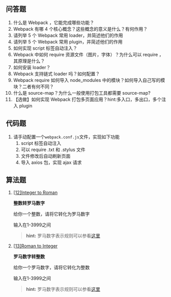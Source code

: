 ## 问答题

1. 什么是 Webpack ，它能完成哪些功能？
2. Webpack 有哪 4 个核心概念？这些概念的意义是什么？有何作用？
3. 请列举 5 个 Webpack 常用 loader，并简述他们的作用
4. 请列举 5 个 Webpack 常用 plugin，并简述他们的作用
5. 如何实现 script 标签自动注入？
6. Webpack 中如何 require 资源文件（图片，字体）？为什么可以 require ，其原理是什么？
7. 如何安装 loader？
8. Webpack 支持链式 loader 吗？如何配置？
9. Webpack require 如何导入 node_modules 中的模块？如何导入自己写的模块？二者有何不同？
10. 什么是 source-map？为什么一般使用打包工具都需要 source-map?
11. 【选做】如何实现 Webpack 打包多页面应用？hint:多入口，多出口，多个注入 plugin

## 代码题

1. 请手动配置一个`webpack.conf.js`文件，实现如下功能
   1. script 标签自动注入
   2. 可以 require .txt 和 .stylus 文件
   3. 文件修改后自动刷新页面
   4. 导入 axios 包，实现 ajax 请求

## 算法题

1. [[12\]Integer to Roman](https://leetcode.com/problems/integer-to-roman)

   **整数转罗马数字**

   给你一个整数，请将它转化为罗马数字

   输入在1-3999之间

   > **hint:** 罗马数字表示规则可以参看[这里](http://baike.baidu.com/link?url=WTPwS9kT9lkd_vaoSbpxNKNjR2pDypI4Py828pXOHISpD302RBf1OZ7Pb_wnerLyibmamAtaifq1CjkGrfgHgZaDgNYOGUSYWn-FwtSl5qdjcn1PDkORsmywNozypYTH)

2. [[13\]Roman to Integer](https://leetcode.com/problems/roman-to-integer)

   **罗马数字转整数**

   给你一个罗马数字，请将它转化为整数

   输入在1-3999之间

   > **hint:** 罗马数字表示规则可以参看[这里](http://baike.baidu.com/link?url=WTPwS9kT9lkd_vaoSbpxNKNjR2pDypI4Py828pXOHISpD302RBf1OZ7Pb_wnerLyibmamAtaifq1CjkGrfgHgZaDgNYOGUSYWn-FwtSl5qdjcn1PDkORsmywNozypYTH)
